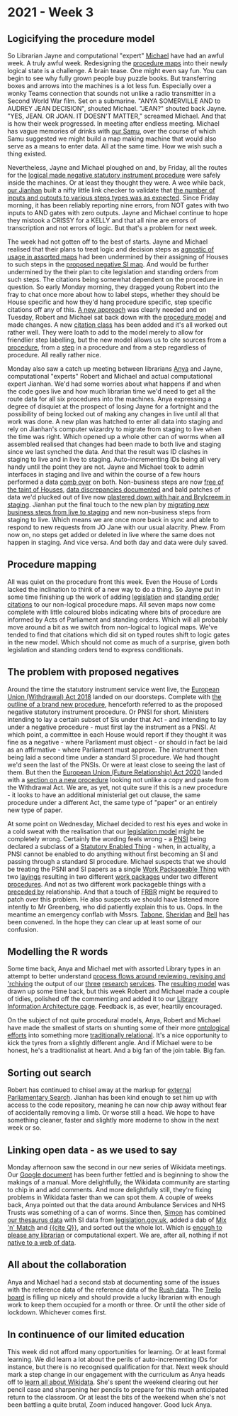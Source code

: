 # 2021 - Week 3

## Logicifying the procedure model

So Librarian Jayne and computational "expert" [Michael](https://twitter.com/fantasticlife) have had an awful week. A truly awful week. Redesigning the [procedure maps](https://ukparliament.github.io/ontologies/procedure/procedure-ontology.html#maps) into their newly logical state is a challenge. A brain tease. One might even say fun. You can begin to see why fully grown people buy puzzle books. But transferring boxes and arrows into the machines is a lot less fun. Especially over a wonky Teams connection that sounds not unlike a radio transmitter in a Second World War film. Set on a submarine. "ANYA SOMERVILLE AND to AUDREY JEAN DECISION", shouted Michael. "JEAN?" shouted back Jayne. "YES, JEAN. OR JOAN. IT DOESN'T MATTER," screamed Michael. And that is how their week progressed. In meeting after endless meeting. Michael has vague memories of drinks with [our Samu](https://twitter.com/langsamu), over the course of which Samu suggested we might build a map making machine that would also serve as a means to enter data. All at the same time. How we wish such a thing existed.

Nevertheless, Jayne and Michael ploughed on and, by Friday, all the routes for the [logical made negative statutory instrument procedure](https://ukparliament.github.io/ontologies/procedure/flowcharts/sis/logic-gates/made-negative.pdf) were safely inside the machines. Or at least they thought they were. A wee while back, [our Jianhan](https://twitter.com/jianhanzhu) built a nifty little link checker to validate that [the number of inputs and outputs to various steps types was as expected](https://ukparliament.github.io/ontologies/procedure/flowcharts/meta/design-notes/#validating-inputs-and-outputs-to-steps). Since Friday morning, it has been reliably reporting nine errors, from NOT gates with two inputs to AND gates with zero outputs. Jayne and Michael continue to hope they mistook a CRISSY for a KELLY and that all nine are errors of transcription and not errors of logic. But that's a problem for next week.

The week had not gotten off to the best of starts. Jayne and Michael realised that their plans to treat logic and decision steps as [agnostic of usage in assorted maps](https://trello.com/c/5THGhk4Y/56-how-coupled-are-non-business-steps-to-procedures) had been undermined by their assigning of Houses to such steps in the [proposed negative SI map](https://ukparliament.github.io/ontologies/procedure/flowcharts/proposed-negative-sis/logic-gates/proposed-negative-sis.pdf). And would be further undermined by the their plan to cite legislation and standing orders from such steps. The citations being somewhat dependent on the procedure in question. So early Monday morning, they dragged young Robert into the fray to chat once more about how to label steps, whether they should be House specific and how they'd hang procedure specific, step specific citations off any of this. [A new approach](https://trello.com/c/D5qQJbwJ/58-add-citation-to-procedure-model) was clearly needed and on Tuesday, Robert and Michael sat back down with the [procedure model](https://ukparliament.github.io/ontologies/procedure/procedure-ontology.html) and made changes. A new [citation class](https://ukparliament.github.io/ontologies/procedure/procedure-ontology.html#d4e269) has been added and it's all worked out rather well. They were loath to add to the model merely to allow for friendlier step labelling, but the new model allows us to cite sources from a [procedure](https://ukparliament.github.io/ontologies/procedure/procedure-ontology.html#d4e153), from a [step](https://ukparliament.github.io/ontologies/procedure/procedure-ontology.html#d4e175) in a procedure and from a step regardless of procedure. All really rather nice.

Monday also saw a catch up meeting between librarians [Anya](https://twitter.com/bitten_) and Jayne, computational "experts" Robert and Michael and actual computational expert Jianhan. We'd had some worries about what happens if and when the code goes live and how much librarian time we'd need to get all the route data for all six procedures into the machines. Anya expressing a degree of disquiet at the prospect of losing Jayne for a fortnight and the possibility of being locked out of making any changes in live until all that work was done. A new plan was hatched to enter all data into staging and rely on Jianhan's computer wizardry to migrate from staging to live when the time was right. Which opened up a whole other can of worms when all assembled realised that changes had been made to both live and staging since we last synched the data. And that the result was ID clashes in staging to live and in live to staging. Auto-incrementing IDs being all very handy until the point they are not. Jayne and Michael took to admin interfaces in staging and live and within the course of a few hours performed a data [comb over](https://en.wikipedia.org/wiki/Comb_over) on both. Non-business steps are now [free of the taint of Houses](https://trello.com/c/IOnQ49iY/57-remove-house-from-non-business-steps), [data discrepancies documented](https://trello.com/c/s7WmakDF/68-document-any-business-step-changes-weve-made-in-live-since-2020-12-03) and bald patches of data we'd plucked out of live now [plastered down with hair and Brylcreem in staging](https://trello.com/c/dayoejFh/70-delete-business-steps-deleted-in-live-from-staging). Jianhan put the final touch to the new plan by [migrating new business steps from live to staging](https://trello.com/c/Lon3lSnx/69-copy-new-business-steps-from-live-to-staging-maintaining-data-platform-id) and new non-business steps from staging to live. Which means we are once more back in sync and able to respond to new requests from JO Jane with our usual alacrity. Phew. From now on, no steps get added or deleted in live where the same does not happen in staging. And vice versa. And both day and data were duly saved.

## Procedure mapping

All was quiet on the procedure front this week. Even the House of Lords lacked the inclination to think of a new way to do a thing. So Jayne put in some time finishing up the work of adding [legislation](https://trello.com/c/7lQp9Pbj/186-add-legislation-citation-blobs-on-procedures) and [standing order citations](https://trello.com/c/m0zvB2Bm/218-add-standing-citation-blob-on-procedures) to our non-logical procedure maps. All seven maps now come complete with little coloured blobs indicating where bits of procedure are informed by Acts of Parliament and standing orders. Which will all probably move around a bit as we switch from non-logical to logical maps. We've tended to find that citations which did sit on typed routes shift to logic gates in the new model. Which should not come as much of a surprise, given both legislation and standing orders tend to express conditionals.

## The problem with proposed negatives

Around the time the statutory instrument service went live, the [European Union (Withdrawal) Act 2018](https://www.legislation.gov.uk/ukpga/2018/16/contents/enacted) landed on our doorsteps. Complete with [the outline of a brand new procedure](https://www.legislation.gov.uk/ukpga/2018/16/schedule/7/enacted#schedule-7-paragraph-17), henceforth referred to as the proposed negative statutory instrument procedure. Or PNSI for short. Ministers intending to lay a certain subset of SIs under that Act - and intending to lay under a negative procedure - must first lay the instrument as a PNSI. At which point, a committee in each House would report if they thought it was fine as a negative - where Parliament must object - or should in fact be laid as an affirmative - where Parliament must approve. The instrument then being laid a second time under a standard SI procedure. We had thought we'd seen the last of the PNSIs. Or were at least close to seeing the last of them. But then the [European Union (Future Relationship) Act 2020](https://www.legislation.gov.uk/ukpga/2020/29/enacted) landed with a [section on a new procedure](https://www.legislation.gov.uk/ukpga/2020/29/enacted#schedule-5-paragraph-8) looking not unlike a copy and paste from the Withdrawal Act. We are, as yet, not quite sure if this is a new procedure - it looks to have an additional ministerial get out clause, the same procedure under a different Act, the same type of "paper" or an entirely new type of paper.

At some point on Wednesday, Michael decided to rest his eyes and woke in a cold sweat with the realisation that our [legislation model](https://ukparliament.github.io/ontologies/legislation/legislation-ontology.html) might be completely wrong. Certainly the wording feels wrong - a [PNSI](https://ukparliament.github.io/ontologies/legislation/legislation-ontology.html#d4e181) being declared a subclass of a [Statutory Enabled Thing](https://ukparliament.github.io/ontologies/legislation/legislation-ontology.html#d4e170) - when, in actuality, a PNSI cannot be enabled to do anything without first becoming an SI and passing through a standard SI procedure. Michael suspects that we should be treating the PSNI and SI papers as a single [Work Packageable Thing](https://ukparliament.github.io/ontologies/procedure/procedure-ontology.html#d4e233) with two [layings](https://ukparliament.github.io/ontologies/laying/laying-ontology.html#d4e106) resulting in two different [work packages](https://ukparliament.github.io/ontologies/procedure/procedure-ontology.html#d4e222) under two different [procedures](https://ukparliament.github.io/ontologies/procedure/procedure-ontology.html#d4e153). And not as two different work packageble things with a [preceded by](https://ukparliament.github.io/ontologies/legislation/legislation-ontology.html#d4e328) relationship. And that a touch of [FRBR](https://en.wikipedia.org/wiki/Functional_Requirements_for_Bibliographic_Records) might be required to patch over this problem. He also suspects we should have listened more intently to Mr Greenberg, who did patiently explain this to us. Oops. In the meantime an emergency conflab with Mssrs. [Tabone](https://twitter.com/CathTabone), [Sheridan](https://twitter.com/johnlsheridan) and [Bell](https://twitter.com/matthewj_bell) has been convened. In the hope they can clear up at least some of our confusion. 

## Modelling the R words

Some time back, Anya and Michael met with assorted Library types in an attempt to better understand [process flows around reviewing, revising and 'rchiving](https://trello.com/c/i2ZKCSuR/126-brarary-website-rb-app) the output of our [three](https://commonslibrary.parliament.uk/) [research](https://lordslibrary.parliament.uk/) [services](https://post.parliament.uk/). The [resulting model](https://ukparliament.github.io/ontologies/record-review/record-review-ontology.html) was drawn up some time back, but this week Robert and Michael made a couple of tidies, polished off the commenting and added it to our [Library Information Architecture page](https://ukparliament.github.io/ontologies/meta/library-information-architecture/). Feedback is, as ever, heartily encouraged.

On the subject of not quite procedural models, Anya, Robert and Michael have made the smallest of starts on shunting some of their more [ontological efforts](https://ukparliament.github.io/ontologies/) into something more [traditionally relational](https://github.com/ukparliament/ontologies/tree/master/meta/relational). It's a nice opportunity to kick the tyres from a slightly different angle. And if Michael were to be honest, he's a traditionalist at heart. And a big fan of the join table. Big fan.

## Sorting out search

Robert has continued to chisel away at the markup for [external Parliamentary Search](https://search-material.parliament.uk/). Jianhan has been kind enough to set him up with access to the code repository, meaning he can now chip away without fear of accidentally removing a limb. Or worse still a head. We hope to have something cleaner, faster and slightly more moderne to show in the next week or so.

## Linking open data - as we used to say

Monday afternoon saw the second in our new series of Wikidata meetings. Our [Google document](https://docs.google.com/document/d/1_MjxU_SKHPHvXa6mcFN0gOz6rRgO-kfKz9wD2tMH5RE/edit?usp=sharing) has been further fettled and is beginning to show the makings of a manual. More delightfully, the Wikidata community are starting to chip in and add comments. And more delightfully still, they're fixing problems in Wikidata faster than we can spot them. A couple of weeks back, Anya pointed out that the data around Ambulance Services and NHS Trusts was something of a can of worms. Since then, [Simon](https://twitter.com/Tagishsimon) has combined [our thesaurus data](https://explore.data.parliament.uk/?endpoint=terms) with SI data from [legislation.gov.uk](https://www.legislation.gov.uk/), added a dab of [Mix 'n' Match](https://mix-n-match.toolforge.org/#/) and [{{cite Q}}](https://www.wikidata.org/wiki/Template:Cite_Q), and sorted out the whole lot. Which is [enough to please any librarian](https://twitter.com/bitten_/status/1352532688008323072?s=20) or computational expert. We are, after all, nothing if not [native to a web of data](http://www.plasticbag.org/files/native/native_to_a_web_of_data.pdf).

## All about the collaboration

Anya and Michael had a second stab at documenting some of the issues with the reference data of the reference data of the [Rush data](https://membersafter1832.historyofparliamentonline.org/). The [Trello board](https://trello.com/b/4JA1hW6I/rush-data-2020) is filling up nicely and should provide a lucky librarian with enough work to keep them occupied for a month or three. Or until the other side of lockdown. Whichever comes first.

## In continuence of our limited education

This week did not afford many opportunities for learning. Or at least formal learning. We did learn a lot about the perils of auto-incrementing IDs for instance, but there is no recognised qualification for that. Next week should mark a step change in our engagement with the curriculum as Anya heads off to [learn all about Wikidata](http://wikiedu.org/wikidata/). She's spent the weekend clearing out her pencil case and sharpening her pencils to prepare for this much anticipated return to the classroom. Or at least the bits of the weekend when she's not been battling a quite brutal, Zoom induced hangover. Good luck Anya.





